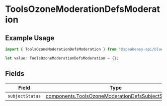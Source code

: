 # ToolsOzoneModerationDefsModeration

## Example Usage

```typescript
import { ToolsOzoneModerationDefsModeration } from "@speakeasy-api/bluesky/models/components";

let value: ToolsOzoneModerationDefsModeration = {};
```

## Fields

| Field                                                                                                                        | Type                                                                                                                         | Required                                                                                                                     | Description                                                                                                                  |
| ---------------------------------------------------------------------------------------------------------------------------- | ---------------------------------------------------------------------------------------------------------------------------- | ---------------------------------------------------------------------------------------------------------------------------- | ---------------------------------------------------------------------------------------------------------------------------- |
| `subjectStatus`                                                                                                              | [components.ToolsOzoneModerationDefsSubjectStatusView](../../models/components/toolsozonemoderationdefssubjectstatusview.md) | :heavy_minus_sign:                                                                                                           | N/A                                                                                                                          |
